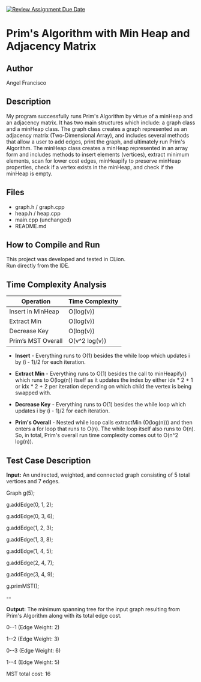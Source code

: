 [![Review Assignment Due Date](https://classroom.github.com/assets/deadline-readme-button-22041afd0340ce965d47ae6ef1cefeee28c7c493a6346c4f15d667ab976d596c.svg)](https://classroom.github.com/a/K_t6ffJX)
# Prim's Algorithm with Min Heap and Adjacency Matrix

## Author
Angel Francisco

## Description
My program successfully runs Prim's Algorithm by virtue of a minHeap and an adjacency matrix. It has two main structures which include: a graph class and a minHeap class. The graph class creates a graph represented as an adjacency matrix (Two-Dimensional Array), and includes several methods that allow a user to add edges, print the graph, and ultimately run Prim's Algorithm. The minHeap class creates a minHeap represented in an array form and includes methods to insert elements (vertices), extract minimum elements, scan for lower cost edges, minHeapify to preserve minHeap properties, check if a vertex exists in the minHeap, and check if the minHeap is empty.  

## Files
- graph.h / graph.cpp
- heap.h / heap.cpp
- main.cpp (unchanged)
- README.md

## How to Compile and Run
This project was developed and tested in CLion.  
Run directly from the IDE.

## Time Complexity Analysis


| Operation            | Time Complexity |
|----------------------|-----------------|
| Insert in MinHeap    | O(log(v))       |
| Extract Min          | O(log(v))       |
| Decrease Key         | O(log(v))       |
| Prim’s MST Overall   | O(v^2 log(v))   |

- **Insert** - Everything runs to O(1) besides the while loop which updates i by (i - 1)/2 for each iteration.

- **Extract Min** - Everything runs to O(1) besides the call to minHeapify() which runs to O(log(n)) itself as it updates the index by either idx * 2 + 1 or idx * 2 + 2 per iteration depending on which child the vertex is being swapped with.

- **Decrease Key** - Everything runs to O(1) besides the while loop which updates i by (i - 1)/2 for each iteration.

- **Prim's Overall** - Nested while loop calls extractMin (O(log(n))) and then enters a for loop that runs to O(n). The while loop itself also runs to O(n). So, in total, Prim's overall run time complexity comes out to O(n^2 log(n)).

## Test Case Description

**Input:** An undirected, weighted, and connected graph consisting of 5 total vertices and 7 edges.

Graph g(5);

g.addEdge(0, 1, 2);

g.addEdge(0, 3, 6);

g.addEdge(1, 2, 3);

g.addEdge(1, 3, 8);

g.addEdge(1, 4, 5);

g.addEdge(2, 4, 7);

g.addEdge(3, 4, 9);

g.primMST();

--

**Output:** The minimum spanning tree for the input graph resulting from Prim's Algorithm along with its total edge cost.

0--1 (Edge Weight: 2)

1--2 (Edge Weight: 3)

0--3 (Edge Weight: 6)

1--4 (Edge Weight: 5)

MST total cost: 16


